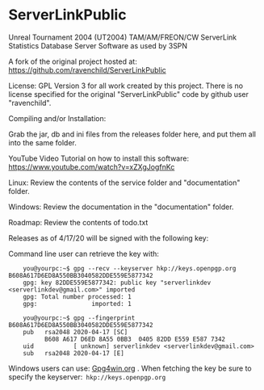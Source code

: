 # ServerLinkPublic

Unreal Tournament 2004 (UT2004) TAM/AM/FREON/CW ServerLink Statistics Database Server Software as used by 3SPN

A fork of the original project hosted at:
https://github.com/ravenchild/ServerLinkPublic

License: GPL Version 3 for all work created by this project. There is no
license specified for the original "ServerLinkPublic" code by github user
"ravenchild".

Compiling and/or Installation:

Grab the jar, db and ini files from the releases folder here, and put
them all into the same folder.

YouTube Video Tutorial on how to install this software:
https://www.youtube.com/watch?v=xZXgJogfnKc

Linux:
Review the contents of the service folder and "documentation" folder.

Windows:
Review the documentation in the "documentation" folder.

Roadmap:
Review the contents of todo.txt

Releases as of 4/17/20 will be signed with the following key:

Command line user can retrieve the key with:

```
    you@yourpc:~$ gpg --recv --keyserver hkp://keys.openpgp.org B608A617D6ED8A550BB3040582DDE559E5877342 
    gpg: key 82DDE559E5877342: public key "serverlinkdev <serverlinkdev@gmail.com>" imported
    gpg: Total number processed: 1
    gpg:               imported: 1

    you@yourpc:~$ gpg --fingerprint B608A617D6ED8A550BB3040582DDE559E5877342
    pub   rsa2048 2020-04-17 [SC]
          B608 A617 D6ED 8A55 0BB3  0405 82DD E559 E587 7342
    uid           [ unknown] serverlinkdev <serverlinkdev@gmail.com>
    sub   rsa2048 2020-04-17 [E]
```

Windows users can use: [Gpg4win.org](https://gpg4win.org/index.html) .  When fetching the key be sure to specify the keyserver:``` hkp://keys.openpgp.org```
